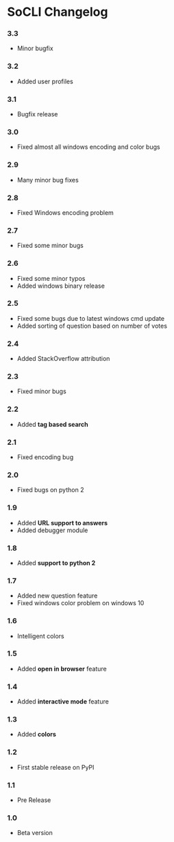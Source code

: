 # SoCLI Changelog
### 3.3
* Minor bugfix 

### 3.2
* Added user profiles 

### 3.1
* Bugfix release

### 3.0
* Fixed almost all windows encoding and color bugs

### 2.9
* Many minor bug fixes

### 2.8
* Fixed Windows encoding problem

### 2.7
* Fixed some minor bugs

### 2.6
* Fixed some minor typos
* Added windows binary release

### 2.5
* Fixed some bugs due to latest windows cmd update
* Added sorting of question based on number of votes

### 2.4
* Added StackOverflow attribution

### 2.3
* Fixed minor bugs

### 2.2
* Added **tag based search**

### 2.1
* Fixed encoding bug

### 2.0
* Fixed bugs on python 2

### 1.9
* Added **URL support to answers**
* Added debugger module

### 1.8
* Added **support to python 2**

### 1.7
* Added new question feature
* Fixed windows color problem on windows 10

### 1.6
* Intelligent colors

### 1.5
* Added **open in browser** feature

### 1.4
* Added **interactive mode** feature

### 1.3
* Added **colors**

### 1.2
* First stable release on PyPI

### 1.1
* Pre Release

### 1.0
* Beta version
